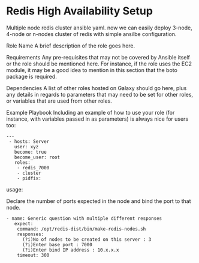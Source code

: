 # Redis High Availability Setup
Multiple node redis cluster ansible yaml. now we can easily deploy 3-node, 4-node or n-nodes cluster of redis with simple ansilbe configuration.

Role Name
A brief description of the role goes here.

Requirements
Any pre-requisites that may not be covered by Ansible itself or the role should be mentioned here. For instance, if the role uses the EC2 module, it may be a good idea to mention in this section that the boto package is required.

Dependencies
A list of other roles hosted on Galaxy should go here, plus any details in regards to parameters that may need to be set for other roles, or variables that are used from other roles.

Example Playbook
Including an example of how to use your role (for instance, with variables passed in as parameters) is always nice for users too:
```
---
 - hosts: Server
   user: xyz
   become: true
   become_user: root
   roles:
    - redis_7000
    - cluster    
    - pidfix:
```    
usage:

Declare the number of ports expected in the node and bind the port to that node.
```
- name: Generic question with multiple different responses
   expect:
    command: /opt/redis-dist/bin/make-redis-nodes.sh
    responses:
      (?i)No of nodes to be created on this server : 3
      (?i)Enter base port : 7000
      (?i)Enter bind IP address : 10.x.x.x
    timeout: 300
```


    
